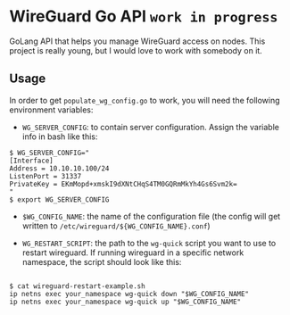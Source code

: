 # WireGuard Go API `work in progress`

GoLang API that helps you manage WireGuard access on nodes. This project is really young, but I would love to work with somebody on it.

## Usage

In order to get `populate_wg_config.go` to work, you will need the following environment variables:

* `WG_SERVER_CONFIG`: to contain server configuration. Assign the variable info in bash like this:

```
$ WG_SERVER_CONFIG="
[Interface]
Address = 10.10.10.100/24
ListenPort = 31337
PrivateKey = EKmMopd+xmskI9dXNtCHqS4TM0GQRmMkYh4Gs6Svm2k=
"
$ export WG_SERVER_CONFIG
```

* `$WG_CONFIG_NAME`: the name of the configuration file (the config will get written to `/etc/wireguard/${WG_CONFIG_NAME}.conf`)

* `WG_RESTART_SCRIPT`: the path to the `wg-quick` script you want to use to restart wireguard. If running wireguard in a specific network namespace, the script should look like this:
```

$ cat wireguard-restart-example.sh
ip netns exec your_namespace wg-quick down "$WG_CONFIG_NAME"
ip netns exec your_namespace wg-quick up "$WG_CONFIG_NAME"
```
